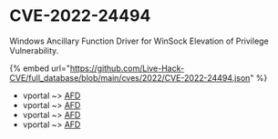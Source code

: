 # CVE-2022-24494

Windows Ancillary Function Driver for WinSock Elevation of Privilege Vulnerability.

{% embed url="https://github.com/Live-Hack-CVE/full_database/blob/main/cves/2022/CVE-2022-24494.json" %}


* vportal ~> [AFD](https://www.alice-snow.ru/2022/database/cve-2022-24494/afd-vportal)
* vportal ~> [AFD](https://www.alice-snow.ru/2022/database/cve-2022-24494/afd-vportal)
* vportal ~> [AFD](https://www.alice-snow.ru/2022/database/cve-2022-24494/afd-vportal)
* vportal ~> [AFD](https://www.alice-snow.ru/2022/database/cve-2022-24494/afd-vportal)